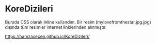 # KoreDizileri
Burada CSS olarak inline kullandım. 
Bir resim (mylovefromthestar.jpg.jpg) dışında tüm resimler internet linklerinden alınmıştır.

https://hamzacecen.github.io/KoreDizileri/
